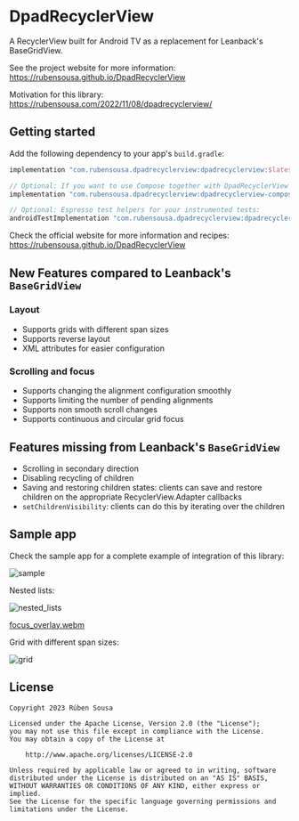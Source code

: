 # DpadRecyclerView

A RecyclerView built for Android TV as a replacement for Leanback's BaseGridView.

See the project website for more information: https://rubensousa.github.io/DpadRecyclerView

Motivation for this library: https://rubensousa.com/2022/11/08/dpadrecyclerview/

## Getting started

Add the following dependency to your app's `build.gradle`:

```groovy
implementation "com.rubensousa.dpadrecyclerview:dpadrecyclerview:$latestVersion"

// Optional: If you want to use Compose together with DpadRecyclerView
implementation "com.rubensousa.dpadrecyclerview:dpadrecyclerview-compose:$latestVersion"

// Optional: Espresso test helpers for your instrumented tests:
androidTestImplementation "com.rubensousa.dpadrecyclerview:dpadrecyclerview-testing:$latestVersion"
```

Check the official website for more information and recipes: https://rubensousa.github.io/DpadRecyclerView

## New Features compared to Leanback's `BaseGridView`

### Layout

- Supports grids with different span sizes
- Supports reverse layout
- XML attributes for easier configuration

### Scrolling and focus

- Supports changing the alignment configuration smoothly
- Supports limiting the number of pending alignments
- Supports non smooth scroll changes
- Supports continuous and circular grid focus

## Features missing from Leanback's `BaseGridView`

- Scrolling in secondary direction
- Disabling recycling of children
- Saving and restoring children states: clients can save and restore children on the appropriate RecyclerView.Adapter callbacks
- `setChildrenVisibility`: clients can do this by iterating over the children

## Sample app

Check the sample app for a complete example of integration of this library:

![sample](https://github.com/rubensousa/DpadRecyclerView/blob/master/assets/sample_cover.png?raw=true)

Nested lists:

![nested_lists](https://github.com/rubensousa/DpadRecyclerView/blob/master/assets/sample_nested_lists.png?raw=true)

[focus_overlay.webm](https://user-images.githubusercontent.com/10662096/219993088-c292de23-0c65-48fb-bde0-ea5ddf9b3bd4.webm)

Grid with different span sizes:

![grid](https://github.com/rubensousa/DpadRecyclerView/blob/master/assets/sample_grid.png?raw=true)


## License

    Copyright 2023 Rúben Sousa
    
    Licensed under the Apache License, Version 2.0 (the "License");
    you may not use this file except in compliance with the License.
    You may obtain a copy of the License at
    
        http://www.apache.org/licenses/LICENSE-2.0
    
    Unless required by applicable law or agreed to in writing, software
    distributed under the License is distributed on an "AS IS" BASIS,
    WITHOUT WARRANTIES OR CONDITIONS OF ANY KIND, either express or implied.
    See the License for the specific language governing permissions and
    limitations under the License.


